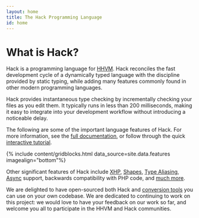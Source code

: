 ```yaml
---
layout: home
title: The Hack Programming Language
id: home
---
```


# What is Hack?

Hack is a programming language for [HHVM](http://hhvm.com/). Hack reconciles the fast development cycle of a dynamically typed language with the discipline provided by static typing, while adding many features commonly found in other modern programming languages.

Hack provides instantaneous type checking by incrementally checking your files as you edit them. It typically runs in less than 200 milliseconds, making it easy to integrate into your development workflow without introducing a noticeable delay.

The following are some of the important language features of Hack. For more information, see the [full documentation](http://docs.hhvm.com/hack/), or follow through the quick [interactive tutorial](http://hacklang.org/tutorial).

{% include content/gridblocks.html data_source=site.data.features imagealign="bottom"%}

Other significant features of Hack include [XHP](http://docs.hhvm.com/hack/XHP/introduction), [Shapes](http://docs.hhvm.com/hack/shapes/introduction), [Type Aliasing](http://docs.hhvm.com/hack/type-aliases/introduction), [Async](http://docs.hhvm.com/hack/async/introduction) support, backwards compatibility with PHP code, and [much more](http://docs.hhvm.com/hack/).

We are delighted to have open-sourced both Hack and [conversion tools](http://docs.hhvm.com/hack/tools/introduction) you can use on your own codebase. We are dedicated to continuing to work on this project: we would love to have your feedback on our work so far, and welcome you all to participate in the HHVM and Hack communities.
